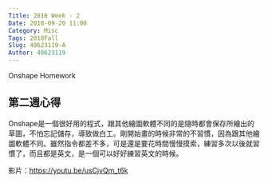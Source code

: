 ```yaml
---
Title: 2018 Week - 2
Date: 2018-09-20 11:00
Category: Misc
Tags: 2018Fall
Slug: 40623119-A
Author: 40623119
---
```


Onshape Homework

<!-- PELICAN_END_SUMMARY -->

第二週心得
----

Onshape是一個很好用的程式，跟其他繪圖軟體不同的是隨時都會保存所繪出的草圖，不怕忘記儲存，導致做白工。剛開始畫的時候非常的不習慣，因為跟其他繪圖軟體不同。雖然指令都差不多，可是還是要花時間慢慢摸索，練習多次以後就習慣了，而且都是英文，是一個可以好好練習英文的時候。

影片：https://youtu.be/usCjvQm_t6k